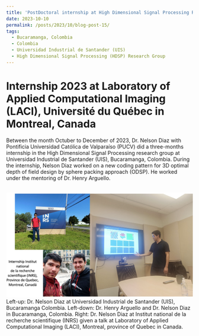 ```yaml
---
title: 'PostDoctoral internship at High Dimensional Signal Processing Research Group (HDSP) in Bucaramanga, Colombia, 2023'
date: 2023-10-10
permalink: /posts/2023/10/blog-post-15/
tags:
  - Bucaramanga, Colombia
  - Colombia
  - Universidad Industrial de Santander (UIS)
  - High Dimensional Signal Processing (HDSP) Research Group 
---
```


Internship 2023 at Laboratory of Applied Computational Imaging (LACI), Université du Québec in Montreal, Canada
======

Between the month Octuber to December of 2023, Dr. Nelson Diaz with Pontificia Universidad Católica de Valparaíso (PUCV) did a three-months internship in the High Dimensional Signal Processing research group at Universidad Industrial de Santander (UIS), Bucaramanga, Colombia. During the internship, Nelson Diaz worked on a new coding pattern for 3D optimal depth of field design by sphere packing approach (ODSP). He worked under the mentoring of Dr. Henry Arguello.



<br/><img src='/images/internship-canada2023.png'>
Left-up: Dr. Nelson Diaz at Universidad Industrial de Santander (UIS), Bucaramanga Colombia. Left-down: Dr. Henry Arguello and Dr. Nelson Diaz in Bucaramanga, Colombia. Right: Dr. Nelson Diaz at Institut national de la recherche scientifique (INRS) given a talk at Laboratory of Applied Computational Imaging (LACI), Montreal, province of Quebec in Canada.
